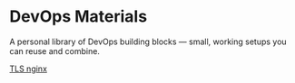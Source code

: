 # DevOps Materials

A personal library of DevOps building blocks — small, working setups you can reuse and combine.

[TLS nginx](nginx/README.md)
